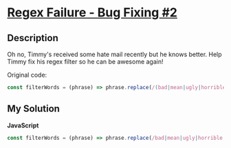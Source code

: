 # [Regex Failure - Bug Fixing #2](https://www.codewars.com/kata/55c423ecf847fbcba100002b)

## Description

Oh no, Timmy's received some hate mail recently but he knows better. Help Timmy fix his regex filter so he can be awesome again!

Original code:

```js
const filterWords = (phrase) => phrase.replace(/(bad|mean|ugly|horrible|hideous)/, 'awesome');
```

## My Solution

**JavaScript**

```js
const filterWords = (phrase) => phrase.replace(/bad|mean|ugly|horrible|hideous/gi, 'awesome');
```
